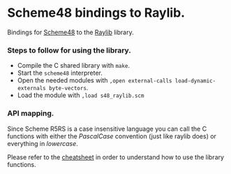 # Scheme48 bindings to Raylib.

Bindings for [Scheme48](https://s48.org) to the [Raylib](https://www.raylib.com)
library.

### Steps to follow for using the library.

- Compile the C shared library with `make`.
- Start the `scheme48` interpreter.
- Open the needed modules with `,open external-calls load-dynamic-externals byte-vectors`.
- Load the module with `,load s48_raylib.scm`

### API mapping.

Since Scheme R5RS is a case insensitive language you can call the C functions
with either the *PascalCase* convention (just like raylib does) or everything
in *lowercase*.

Please refer to the [cheatsheet](https://www.raylib.com/cheatsheet/cheatsheet.html)
in order to understand how to use the library functions.
